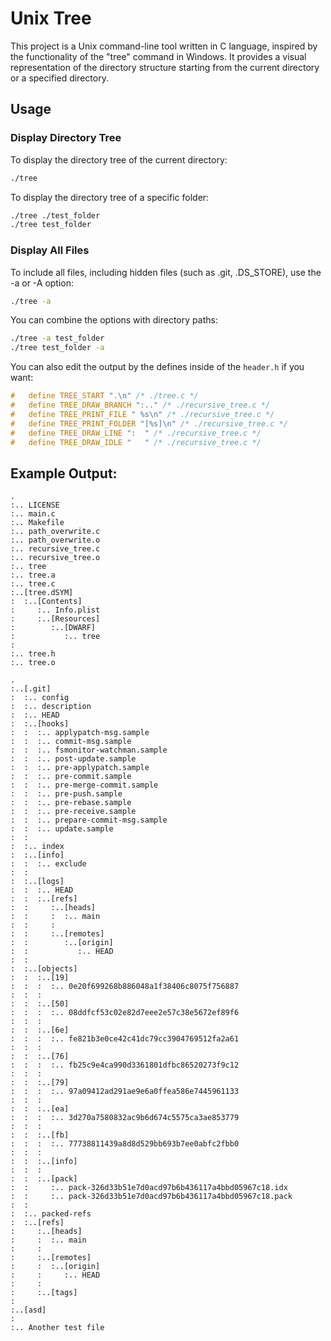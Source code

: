 # Unix Tree

This project is a Unix command-line tool written in C language, inspired by the functionality of the "tree" command in Windows. It provides a visual representation of the directory structure starting from the current directory or a specified directory.

## Usage

### Display Directory Tree

To display the directory tree of the current directory:

```bash
./tree
```

To display the directory tree of a specific folder:
```bash
./tree ./test_folder
./tree test_folder
```

### Display All Files

To include all files, including hidden files (such as .git, .DS_STORE), use the -a or -A option:

```bash
./tree -a
```

You can combine the options with directory paths:

```bash
./tree -a test_folder
./tree test_folder -a
```

You can also edit the output by the defines inside of the `header.h` if you want:
```c
#	define TREE_START ".\n" /* ./tree.c */
#	define TREE_DRAW_BRANCH ":.." /* ./recursive_tree.c */
#	define TREE_PRINT_FILE " %s\n" /* ./recursive_tree.c */
#	define TREE_PRINT_FOLDER "[%s]\n" /* ./recursive_tree.c */
#	define TREE_DRAW_LINE ":  " /* ./recursive_tree.c */
#	define TREE_DRAW_IDLE "   " /* ./recursive_tree.c */
```

## Example Output:

```
.
:.. LICENSE
:.. main.c
:.. Makefile
:.. path_overwrite.c
:.. path_overwrite.o
:.. recursive_tree.c
:.. recursive_tree.o
:.. tree
:.. tree.a
:.. tree.c
:..[tree.dSYM]
:  :..[Contents]
:     :.. Info.plist
:     :..[Resources]
:        :..[DWARF]
:           :.. tree
:
:.. tree.h
:.. tree.o
```
```
.
:..[.git]
:  :.. config
:  :.. description
:  :.. HEAD
:  :..[hooks]
:  :  :.. applypatch-msg.sample
:  :  :.. commit-msg.sample
:  :  :.. fsmonitor-watchman.sample
:  :  :.. post-update.sample
:  :  :.. pre-applypatch.sample
:  :  :.. pre-commit.sample
:  :  :.. pre-merge-commit.sample
:  :  :.. pre-push.sample
:  :  :.. pre-rebase.sample
:  :  :.. pre-receive.sample
:  :  :.. prepare-commit-msg.sample
:  :  :.. update.sample
:  :
:  :.. index
:  :..[info]
:  :  :.. exclude
:  :
:  :..[logs]
:  :  :.. HEAD
:  :  :..[refs]
:  :     :..[heads]
:  :     :  :.. main
:  :     :
:  :     :..[remotes]
:  :        :..[origin]
:  :           :.. HEAD
:  :
:  :..[objects]
:  :  :..[19]
:  :  :  :.. 0e20f699268b886048a1f38406c8075f756887
:  :  :
:  :  :..[50]
:  :  :  :.. 08ddfcf53c02e82d7eee2e57c38e5672ef89f6
:  :  :
:  :  :..[6e]
:  :  :  :.. fe821b3e0ce42c41dc79cc3904769512fa2a61
:  :  :
:  :  :..[76]
:  :  :  :.. fb25c9e4ca990d3361801dfbc86520273f9c12
:  :  :
:  :  :..[79]
:  :  :  :.. 97a09412ad291ae9e6a0ffea586e7445961133
:  :  :
:  :  :..[ea]
:  :  :  :.. 3d270a7580832ac9b6d674c5575ca3ae853779
:  :  :
:  :  :..[fb]
:  :  :  :.. 77738811439a8d8d529bb693b7ee0abfc2fbb0
:  :  :
:  :  :..[info]
:  :  :
:  :  :..[pack]
:  :     :.. pack-326d33b51e7d0acd97b6b436117a4bbd05967c18.idx
:  :     :.. pack-326d33b51e7d0acd97b6b436117a4bbd05967c18.pack
:  :
:  :.. packed-refs
:  :..[refs]
:     :..[heads]
:     :  :.. main
:     :
:     :..[remotes]
:     :  :..[origin]
:     :     :.. HEAD
:     :
:     :..[tags]
:
:..[asd]
:
:.. Another test file
```
